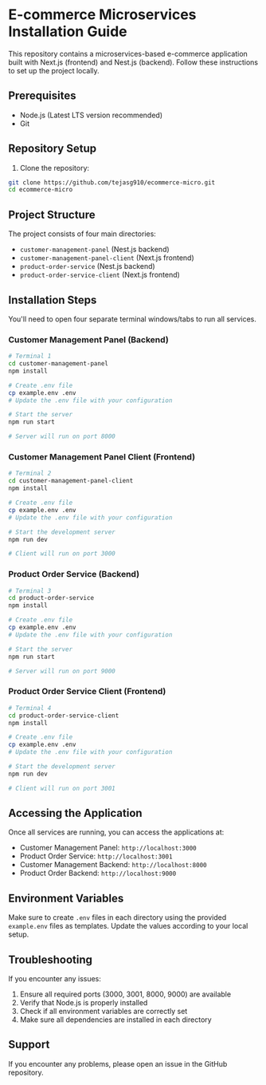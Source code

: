 # E-commerce Microservices Installation Guide

This repository contains a microservices-based e-commerce application built with Next.js (frontend) and Nest.js (backend). Follow these instructions to set up the project locally.

## Prerequisites

- Node.js (Latest LTS version recommended)
- Git

## Repository Setup

1. Clone the repository:
```bash
git clone https://github.com/tejasg910/ecommerce-micro.git
cd ecommerce-micro
```

## Project Structure

The project consists of four main directories:
- `customer-management-panel` (Nest.js backend)
- `customer-management-panel-client` (Next.js frontend)
- `product-order-service` (Nest.js backend)
- `product-order-service-client` (Next.js frontend)

## Installation Steps

You'll need to open four separate terminal windows/tabs to run all services.

### Customer Management Panel (Backend)

```bash
# Terminal 1
cd customer-management-panel
npm install

# Create .env file
cp example.env .env
# Update the .env file with your configuration

# Start the server
npm run start

# Server will run on port 8000
```

### Customer Management Panel Client (Frontend)

```bash
# Terminal 2
cd customer-management-panel-client
npm install

# Create .env file
cp example.env .env
# Update the .env file with your configuration

# Start the development server
npm run dev

# Client will run on port 3000
```

### Product Order Service (Backend)

```bash
# Terminal 3
cd product-order-service
npm install

# Create .env file
cp example.env .env
# Update the .env file with your configuration

# Start the server
npm run start

# Server will run on port 9000
```

### Product Order Service Client (Frontend)

```bash
# Terminal 4
cd product-order-service-client
npm install

# Create .env file
cp example.env .env
# Update the .env file with your configuration

# Start the development server
npm run dev

# Client will run on port 3001
```

## Accessing the Application

Once all services are running, you can access the applications at:

- Customer Management Panel: `http://localhost:3000`
- Product Order Service: `http://localhost:3001`
- Customer Management Backend: `http://localhost:8000`
- Product Order Backend: `http://localhost:9000`

## Environment Variables

Make sure to create `.env` files in each directory using the provided `example.env` files as templates. Update the values according to your local setup.

## Troubleshooting

If you encounter any issues:

1. Ensure all required ports (3000, 3001, 8000, 9000) are available
2. Verify that Node.js is properly installed
3. Check if all environment variables are correctly set
4. Make sure all dependencies are installed in each directory

## Support

If you encounter any problems, please open an issue in the GitHub repository.
